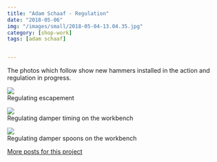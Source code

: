 ```yaml
---
title: "Adam Schaaf - Regulation"
date: "2018-05-06"
img: "/images/small/2018-05-04-13.04.35.jpg"
category: [shop-work]
tags: [adam schaaf]


---
```


The photos which follow show new hammers installed in the action and regulation in progress.

![](/images/medium/2018-05-04-13.04.35-1024x768.jpg) <BR/>Regulating escapement

![](/images/medium/2018-05-04-11.20.54-1024x768.jpg)<BR/> Regulating damper timing on the workbench

![](/images/medium/2018-05-04-11.21.03-1024x768.jpg)<BR/> Regulating damper spoons on the workbench

[More posts for this project](/tag/adam%20schaaf)
